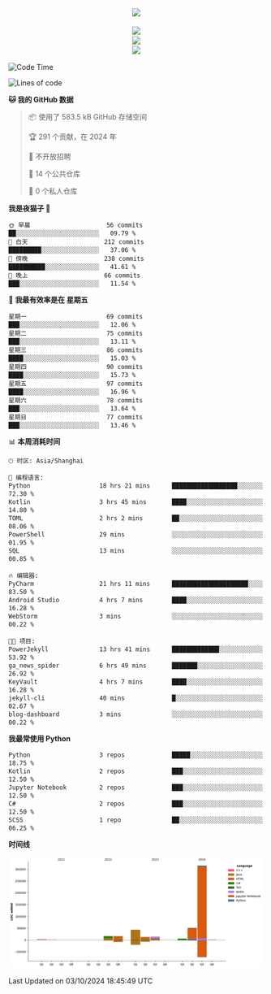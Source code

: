 <div align="center">
  <img src="https://readme-typing-svg.demolab.com?font=Zhi+Mang+Xing&size=40&pause=1000&color=000000&center=true&vCenter=true&lines=Baymax%E5%B0%8F%E6%8C%AF;Hello%20World"/><br/>
  <br/>
  <img src="https://skillicons.dev/icons?i=java,kotlin,python,c,cpp,html,css,javascript" /><br/>
  <img src="https://skillicons.dev/icons?i=spring,vue,pytorch,maven,gradle,mysql,sqlite,linux" /><br/>
  <img src="https://skillicons.dev/icons?i=idea,pycharm,webstorm,androidstudio,vscode,git,vim,md" /><br/>
</div>

<!--START_SECTION:waka-->
![Code Time](http://img.shields.io/badge/Code%20Time-314%20hrs%202%20mins-blue)

![Lines of code](https://img.shields.io/badge/%E4%BB%8E%E3%80%8CHello%20World%E3%80%8D%E8%B5%B7%E6%88%91%E5%B7%B2%E7%BB%8F%E5%86%99%E4%BA%86-473.8%20thousand%20%E8%A1%8C%E4%BB%A3%E7%A0%81-blue)

**🐱 我的 GitHub 数据** 

> 📦  使用了 583.5 kB GitHub 存储空间 
 > 
> 🏆 291 个贡献，在 2024 年
 > 
> 🚫 不开放招聘
 > 
> 📜 14 个公共仓库 
 > 
> 🔑 0 个私人仓库 
 > 
**我是夜猫子 🦉** 

```text
🌞 早晨                     56 commits          ██░░░░░░░░░░░░░░░░░░░░░░░   09.79 % 
🌆 白天                     212 commits         █████████░░░░░░░░░░░░░░░░   37.06 % 
🌃 傍晚                     238 commits         ██████████░░░░░░░░░░░░░░░   41.61 % 
🌙 晚上                     66 commits          ███░░░░░░░░░░░░░░░░░░░░░░   11.54 % 
```
📅 **我最有效率是在 星期五** 

```text
星期一                      69 commits          ███░░░░░░░░░░░░░░░░░░░░░░   12.06 % 
星期二                      75 commits          ███░░░░░░░░░░░░░░░░░░░░░░   13.11 % 
星期三                      86 commits          ████░░░░░░░░░░░░░░░░░░░░░   15.03 % 
星期四                      90 commits          ████░░░░░░░░░░░░░░░░░░░░░   15.73 % 
星期五                      97 commits          ████░░░░░░░░░░░░░░░░░░░░░   16.96 % 
星期六                      78 commits          ███░░░░░░░░░░░░░░░░░░░░░░   13.64 % 
星期日                      77 commits          ███░░░░░░░░░░░░░░░░░░░░░░   13.46 % 
```


📊 **本周消耗时间** 

```text
🕑︎ 时区: Asia/Shanghai

💬 编程语言: 
Python                   18 hrs 21 mins      ██████████████████░░░░░░░   72.30 % 
Kotlin                   3 hrs 45 mins       ████░░░░░░░░░░░░░░░░░░░░░   14.80 % 
TOML                     2 hrs 2 mins        ██░░░░░░░░░░░░░░░░░░░░░░░   08.06 % 
PowerShell               29 mins             ░░░░░░░░░░░░░░░░░░░░░░░░░   01.95 % 
SQL                      13 mins             ░░░░░░░░░░░░░░░░░░░░░░░░░   00.85 % 

🔥 编辑器: 
PyCharm                  21 hrs 11 mins      █████████████████████░░░░   83.50 % 
Android Studio           4 hrs 7 mins        ████░░░░░░░░░░░░░░░░░░░░░   16.28 % 
WebStorm                 3 mins              ░░░░░░░░░░░░░░░░░░░░░░░░░   00.22 % 

🐱‍💻 项目: 
PowerJekyll              13 hrs 41 mins      █████████████░░░░░░░░░░░░   53.92 % 
ga_news_spider           6 hrs 49 mins       ███████░░░░░░░░░░░░░░░░░░   26.92 % 
KeyVault                 4 hrs 7 mins        ████░░░░░░░░░░░░░░░░░░░░░   16.28 % 
jekyll-cli               40 mins             █░░░░░░░░░░░░░░░░░░░░░░░░   02.67 % 
blog-dashboard           3 mins              ░░░░░░░░░░░░░░░░░░░░░░░░░   00.22 % 
```

**我最常使用 Python** 

```text
Python                   3 repos             █████░░░░░░░░░░░░░░░░░░░░   18.75 % 
Kotlin                   2 repos             ███░░░░░░░░░░░░░░░░░░░░░░   12.50 % 
Jupyter Notebook         2 repos             ███░░░░░░░░░░░░░░░░░░░░░░   12.50 % 
C#                       2 repos             ███░░░░░░░░░░░░░░░░░░░░░░   12.50 % 
SCSS                     1 repo              ██░░░░░░░░░░░░░░░░░░░░░░░   06.25 % 
```



**时间线**

![Lines of Code chart](https://raw.githubusercontent.com/Baymax104/Baymax104/main/assets/bar_graph.png)


 Last Updated on 03/10/2024 18:45:49 UTC
<!--END_SECTION:waka-->





